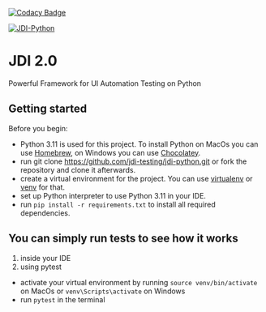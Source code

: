 [![Codacy Badge](https://api.codacy.com/project/badge/Grade/d32dfa2483034a89859b8de765d9fd76)](https://www.codacy.com/app/jdi-testing/jdi-python?utm_source=github.com&amp;utm_medium=referral&amp;utm_content=jdi-testing/jdi-python&amp;utm_campaign=Badge_Grade)

[![JDI-Python](https://github.com/jdi-testing/jdi-python/actions/workflows/jdi-python.yml/badge.svg)](https://github.com/jdi-testing/jdi-python/actions/workflows/jdi-python.yml)

# JDI 2.0
Powerful Framework for UI Automation Testing on Python

## Getting started
Before you begin:
- Python 3.11 is used for this project. To install Python on MacOs you can use [Homebrew](https://brew.sh/), on Windows you can use [Chocolatey](https://chocolatey.org/).
- run git clone https://github.com/jdi-testing/jdi-python.git or fork the repository and clone it afterwards.
- create a virtual environment for the project. You can use [virtualenv](https://virtualenv.pypa.io/en/latest/) or [venv](https://docs.python.org/3/library/venv.html) for that.
- set up Python interpreter to use Python 3.11 in your IDE.
- run `pip install -r requirements.txt` to install all required dependencies.

## You can simply run tests to see how it works
1. inside your IDE
2. using pytest
 - activate your virtual environment by running `source venv/bin/activate` on MacOs or `venv\Scripts\activate` on Windows
 - run `pytest` in the terminal